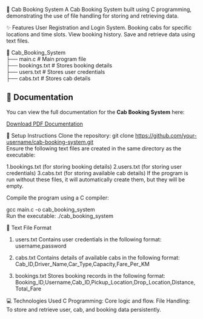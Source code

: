 🚖 Cab Booking System
A Cab Booking System built using C programming, demonstrating the use of file handling for storing and retrieving data.


✨ Features
User Registration and Login System.
Booking cabs for specific locations and time slots.
View booking history.
Save and retrieve data using text files.

📁 Cab_Booking_System  
├── main.c                 # Main program file  
├── bookings.txt           # Stores booking details  
├── users.txt              # Stores user credentials  
├── cabs.txt               # Stores cab details  
## 📄 Documentation

You can view the full documentation for the **Cab Booking System** here:

[Download PDF Documentation](https://github.com/your-username/cab-booking-system/raw/main/Cab_Booking_Documentation.pdf)


🔧 Setup Instructions
Clone the repository:
git clone https://github.com/your-username/cab-booking-system.git  
Ensure the following text files are created in the same directory as the executable:

1.bookings.txt (for storing booking details)
2.users.txt (for storing user credentials)
3.cabs.txt (for storing available cab details)
If the program is run without these files, it will automatically create them, but they will be empty.

Compile the program using a C compiler:

gcc main.c -o cab_booking_system  
Run the executable:
./cab_booking_system  

📝 Text File Format
1. users.txt
Contains user credentials in the following format:
username,password

2. cabs.txt
Contains details of available cabs in the following format:
Cab_ID,Driver_Name,Car_Type,Capacity,Fare_Per_KM
 
4. bookings.txt
Stores booking records in the following format:
Booking_ID,Username,Cab_ID,Pickup_Location,Drop_Location,Distance,Total_Fare
 
💻 Technologies Used
C Programming: Core logic and flow.
File Handling: To store and retrieve user, cab, and booking data persistently.

